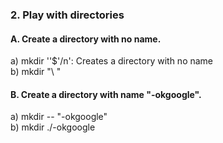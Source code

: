 
<p>
<h3>2. Play with directories</h3>
<h4>A. Create a directory with no name.</h4>
<p>a) mkdir ''$'/n': Creates a directory with no name 
            <br>b) mkdir "\ "</p>
</p>

<p>
<h4>B. Create a directory with name "-okgoogle".</h4>
<p> a) mkdir -- "-okgoogle"
<br>b) mkdir ./-okgoogle</p>
</p>
